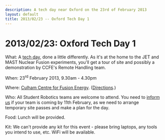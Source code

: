 ```yaml
---
description: A tech day near Oxford on the 23rd of February 2013
layout: default
title: 2013/02/23 -- Oxford Tech Day 1
---
```

2013/02/23: Oxford Tech Day 1
==============================

What: A [tech day](/events/tech_days), done a little differently. As it's at
the home to the JET and MAST Nuclear Fusion experiments, you'll get a tour of
site and possibly a demonstration by CCFE's Remote Handling team.

When: 23<sup>rd</sup> February 2013, 9.30am - 4.30pm

Where: [Culham Centre for Fusion Energy](http://www.ccfe.ac.uk/index.aspx).
  ([Directions](http://www.ccfe.ac.uk/Location.aspx).)

Who: All Student Robotics teams are welcome to attend.
  You need to [inform us](/about/contactus) if your team is coming by 11th
February, as we need to arrange temporary site passes and make a plan for the
day.

Food: Lunch will be provided.

Kit: We can't provide any kit for this event - please bring laptops, any tools
  you intend to use, etc.
  WiFi will be available.

